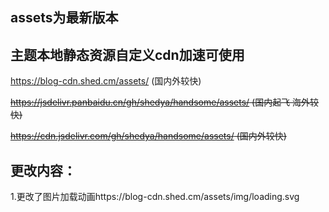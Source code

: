 assets为最新版本
-----

主题本地静态资源自定义cdn加速可使用
-----
https://blog-cdn.shed.cm/assets/ (国内外较快)

~~https://jsdelivr.panbaidu.cn/gh/shedya/handsome/assets/ (国内起飞 海外较快)~~

~~https://cdn.jsdelivr.com/gh/shedya/handsome/assets/ (国内外较快)~~


更改内容：
-----
1.更改了图片加载动画https://blog-cdn.shed.cm/assets/img/loading.svg
